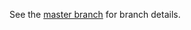 See the [master branch](https://github.com/dstanich/zonejs-presentation/tree/master) for branch details.
